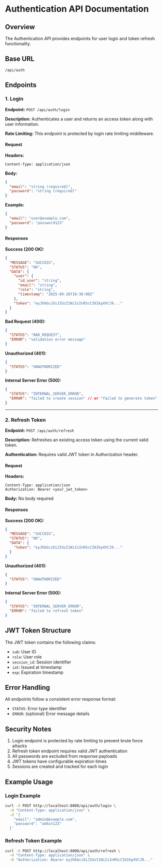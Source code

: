 # Authentication API Documentation

## Overview
The Authentication API provides endpoints for user login and token refresh functionality.

## Base URL
```
/api/auth
```

## Endpoints

### 1. Login

**Endpoint:** `POST /api/auth/login`

**Description:** Authenticates a user and returns an access token along with user information.

**Rate Limiting:** This endpoint is protected by login rate limiting middleware.

#### Request

**Headers:**
```
Content-Type: application/json
```

**Body:**
```json
{
  "email": "string (required)",
  "password": "string (required)"
}
```

**Example:**
```json
{
  "email": "user@example.com",
  "password": "password123"
}
```

#### Responses

**Success (200 OK):**
```json
{
  "MESSAGE": "SUCCESS",
  "STATUS": "OK",
  "DATA": {
    "user": {
      "id_user": "string",
      "email": "string",
      "role": "string",
      "timestamp": "2025-09-26T10:30:00Z"
    },
    "token": "eyJhbGciOiJIUzI1NiIsInR5cCI6IkpXVCJ9..."
  }
}
```

**Bad Request (400):**
```json
{
  "STATUS": "BAD_REQUEST",
  "ERROR": "validation error message"
}
```

**Unauthorized (401):**
```json
{
  "STATUS": "UNAUTHORIZED"
}
```

**Internal Server Error (500):**
```json
{
  "STATUS": "INTERNAL_SERVER_ERROR",
  "ERROR": "failed to create session" // or "failed to generate token"
}
```

---

### 2. Refresh Token

**Endpoint:** `POST /api/auth/refresh`

**Description:** Refreshes an existing access token using the current valid token.

**Authentication:** Requires valid JWT token in Authorization header.

#### Request

**Headers:**
```
Content-Type: application/json
Authorization: Bearer <your_jwt_token>
```

**Body:** No body required

#### Responses

**Success (200 OK):**
```json
{
  "MESSAGE": "SUCCESS",
  "STATUS": "OK",
  "DATA": {
    "token": "eyJhbGciOiJIUzI1NiIsInR5cCI6IkpXVCJ9..."
  }
}
```

**Unauthorized (401):**
```json
{
  "STATUS": "UNAUTHORIZED"
}
```

**Internal Server Error (500):**
```json
{
  "STATUS": "INTERNAL_SERVER_ERROR",
  "ERROR": "failed to refresh token"
}
```

## JWT Token Structure

The JWT token contains the following claims:
- `sub`: User ID
- `role`: User role
- `session_id`: Session identifier
- `iat`: Issued at timestamp
- `exp`: Expiration timestamp

## Error Handling

All endpoints follow a consistent error response format:
- `STATUS`: Error type identifier
- `ERROR`: (optional) Error message details

## Security Notes

1. Login endpoint is protected by rate limiting to prevent brute force attacks
2. Refresh token endpoint requires valid JWT authentication
3. All passwords are excluded from response payloads
4. JWT tokens have configurable expiration times
5. Sessions are created and tracked for each login

## Example Usage

### Login Example
```bash
curl -X POST http://localhost:8000/api/auth/login \
  -H "Content-Type: application/json" \
  -d '{
    "email": "admin@example.com",
    "password": "admin123"
  }'
```

### Refresh Token Example
```bash
curl -X POST http://localhost:8000/api/auth/refresh \
  -H "Content-Type: application/json" \
  -H "Authorization: Bearer eyJhbGciOiJIUzI1NiIsInR5cCI6IkpXVCJ9..."
```
